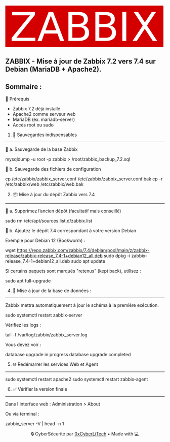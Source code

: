 ![zabbix-logo](./images/zabbix-logo.png)

## ZABBIX - Mise à jour de Zabbix 7.2 vers 7.4 sur Debian (MariaDB + Apache2).

## Sommaire :

🧱 Prérequis

- Zabbix 7.2 déjà installé
- Apache2 comme serveur web
- MariaDB (ex. mariadb-server)
- Accès root ou sudo

1. 🔐 Sauvegardes indispensables
--------------------------------
🔸 a. Sauvegarde de la base Zabbix

mysqldump -u root -p zabbix > /root/zabbix_backup_7.2.sql

🔸 b. Sauvegarde des fichiers de configuration

cp /etc/zabbix/zabbix_server.conf /etc/zabbix/zabbix_server.conf.bak
cp -r /etc/zabbix/web /etc/zabbix/web.bak

2. 📦 Mise à jour du dépôt Zabbix vers 7.4
-------------------------------------------
🔸 a. Supprimez l’ancien dépôt (facultatif mais conseillé)

sudo rm /etc/apt/sources.list.d/zabbix.list

🔸 b. Ajoutez le dépôt 7.4 correspondant à votre version Debian

Exemple pour Debian 12 (Bookworm) :

wget https://repo.zabbix.com/zabbix/7.4/debian/pool/main/z/zabbix-release/zabbix-release_7.4-1+debian12_all.deb
sudo dpkg -i zabbix-release_7.4-1+debian12_all.deb
sudo apt update

Si certains paquets sont marqués "retenus" (kept back), utilisez :

sudo apt full-upgrade

4. 🔄 Mise à jour de la base de données :
------------------------------------------
Zabbix mettra automatiquement à jour le schéma à la première exécution.

sudo systemctl restart zabbix-server

Vérifiez les logs :

tail -f /var/log/zabbix/zabbix_server.log

Vous devez voir :

database upgrade in progress
database upgrade completed

5. 🌐 Redémarrer les services Web et Agent
-------------------------------------------

sudo systemctl restart apache2
sudo systemctl restart zabbix-agent

6. ✅ Vérifier la version finale
---------------------------------

Dans l'interface web : Administration > About

Ou via terminal :

zabbix_server -V | head -n 1

<p align="center">
  🔒 CyberSécurité par <a href="https://github.com/0xCyberLiTech">0xCyberLiTech</a> • Made with 💻
</p>

